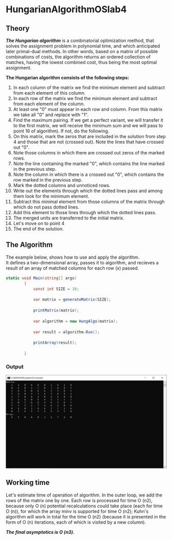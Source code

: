 # HungarianAlgorithmOSlab4

## Theory

***The Hungarian algorithm*** is a combinatorial optimization method, that solves the assignment problem in polynomial time, and which anticipated later primal-dual methods. In other words, based on a matrix of possible combinations of costs, the algorithm returns an ordered collection of matches, having the lowest combined cost, thus being the most optimal assignment.

**The Hungarian algorithm consists of the following steps:**

1) In each column of the matrix we find the minimum element and subtract from each element of this column.
2) In each row of the matrix we find the minimum element and subtract from each element of the column.
3) At least one "0" must appear in each row and column. From this matrix we take all "0" and replace with "1".
4) Find the maximum pairing. If we get a perfect variant, we will transfer it to the first matrix, we will receive the minimum sum and we will pass to point 16 of algorithm). If not, do the following.
5) On this matrix, mark the zeros that are included in the solution from step 4 and those that are not (crossed out). Note the lines that have crossed out "0".
6) Note those columns in which there are crossed out zeros of the marked rows.
7) Note the line containing the marked "0", which contains the line marked in the previous step.
8) Note the column in which there is a crossed out "0", which contains the row marked in the previous step.
9) Mark the dotted columns and unnoticed rows.
10) Write out the elements through which the dotted lines pass and among them look for the minimum element.
11) Subtract this minimal element from those columns of the matrix through which do not pass dotted lines.
12) Add this element to those lines through which the dotted lines pass.
13) The merged units are transferred to the initial matrix.
14) Let's move on to point 4
15) The end of the solution.

## The Algorithm
The example below, shows how to use and apply the algorithm.  
It defines a two-dimensional array, passes it to algorithm, and recieves a result of an array of matched columns for each row (x) passed.
```csharp
static void Main(string[] args)
        {
            const int SIZE = 10;

            var matrix = generateMatrix(SIZE);

            printMatrix(matrix);

            var algorithm = new HungAlgo(matrix);

            var result = algorithm.Run();

            printArray(result);

        }
```
### Output

![output](img/1.png)

## Working time
Let's estimate time of operation of algorithm. In the outer loop, we add the rows of the matrix one by one. Each row is processed for time O (n2), because only O (n) potential recalculations could take place (each for time O (n)), for which the array minv is supported for time O (n2); Kuhn's algorithm will work in total for the time O (n2) (because it is presented in the form of O (n) iterations, each of which is visited by a new column).

***The final asymptotics is O (n3).***





